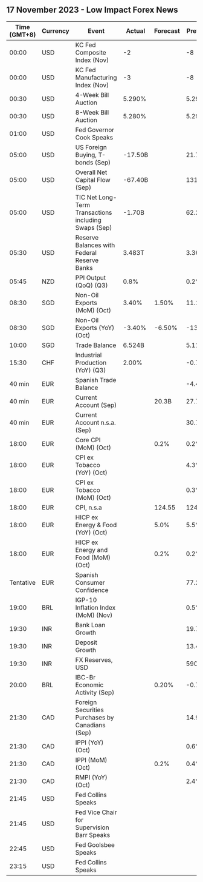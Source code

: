 ## 17 November 2023 - Low Impact Forex News

| Time (GMT+8) | Currency | Event | Actual | Forecast | Previous |
|------|----------|-------|--------|----------|----------|
| 00:00 | USD | KC Fed Composite Index (Nov) | -2 |  | -8 |
| 00:00 | USD | KC Fed Manufacturing Index (Nov) | -3 |  | -8 |
| 00:30 | USD | 4-Week Bill Auction | 5.290% |  | 5.290% |
| 00:30 | USD | 8-Week Bill Auction | 5.280% |  | 5.290% |
| 01:00 | USD | Fed Governor Cook Speaks |  |  |  |
| 05:00 | USD | US Foreign Buying, T-bonds (Sep) | -17.50B |  | 21.70B |
| 05:00 | USD | Overall Net Capital Flow (Sep) | -67.40B |  | 131.00B |
| 05:00 | USD | TIC Net Long-Term Transactions including Swaps (Sep) | -1.70B |  | 62.20B |
| 05:30 | USD | Reserve Balances with Federal Reserve Banks | 3.483T |  | 3.360T |
| 05:45 | NZD | PPI Output (QoQ) (Q3) | 0.8% |  | 0.2% |
| 08:30 | SGD | Non-Oil Exports (MoM) (Oct) | 3.40% | 1.50% | 11.10% |
| 08:30 | SGD | Non-Oil Exports (YoY) (Oct) | -3.40% | -6.50% | -13.20% |
| 10:00 | SGD | Trade Balance | 6.524B |  | 5.118B |
| 15:30 | CHF | Industrial Production (YoY) (Q3) | 2.00% |  | -0.70% |
| 40 min | EUR | Spanish Trade Balance |  |  | -4.40B |
| 40 min | EUR | Current Account (Sep) |  | 20.3B | 27.7B |
| 40 min | EUR | Current Account n.s.a. (Sep) |  |  | 30.7B |
| 18:00 | EUR | Core CPI (MoM) (Oct) |  | 0.2% | 0.2% |
| 18:00 | EUR | CPI ex Tobacco (YoY) (Oct) |  |  | 4.3% |
| 18:00 | EUR | CPI ex Tobacco (MoM) (Oct) |  |  | 0.3% |
| 18:00 | EUR | CPI, n.s.a |  | 124.55 | 124.43 |
| 18:00 | EUR | HICP ex Energy & Food (YoY) (Oct) |  | 5.0% | 5.5% |
| 18:00 | EUR | HICP ex Energy and Food (MoM) (Oct) |  | 0.2% | 0.2% |
| Tentative | EUR | Spanish Consumer Confidence |  |  | 77.2 |
| 19:00 | BRL | IGP-10 Inflation Index (MoM) (Nov) |  |  | 0.5% |
| 19:30 | INR | Bank Loan Growth |  |  | 19.7% |
| 19:30 | INR | Deposit Growth |  |  | 13.4% |
| 19:30 | INR | FX Reserves, USD |  |  | 590.78B |
| 20:00 | BRL | IBC-Br Economic Activity (Sep) |  | 0.20% | -0.77% |
| 21:30 | CAD | Foreign Securities Purchases by Canadians (Sep) |  |  | 14.94B |
| 21:30 | CAD | IPPI (YoY) (Oct) |  |  | 0.6% |
| 21:30 | CAD | IPPI (MoM) (Oct) |  | 0.2% | 0.4% |
| 21:30 | CAD | RMPI (YoY) (Oct) |  |  | 2.4% |
| 21:45 | USD | Fed Collins Speaks |  |  |  |
| 21:45 | USD | Fed Vice Chair for Supervision Barr Speaks |  |  |  |
| 22:45 | USD | Fed Goolsbee Speaks |  |  |  |
| 23:15 | USD | Fed Collins Speaks |  |  |  |
